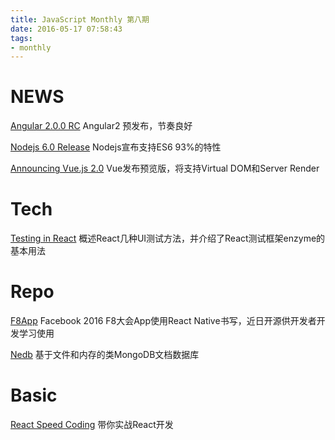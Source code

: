 ```yaml
---
title: JavaScript Monthly 第八期
date: 2016-05-17 07:58:43
tags:
- monthly
---
```


#  NEWS

[Angular 2.0.0 RC](https://github.com/angular/angular/blob/master/CHANGELOG.md)
Angular2 预发布，节奏良好

[Nodejs 6.0 Release](https://nodejs.org/en/blog/release/v6.0.0/)
Nodejs宣布支持ES6 93%的特性

[Announcing Vue.js 2.0](https://vuejs.org/2016/04/27/announcing-2.0/)
Vue发布预览版，将支持Virtual DOM和Server Render

# Tech

[Testing in React](https://medium.com/javascript-inside/testing-in-react-getting-off-the-ground-5f569f3088a)
概述React几种UI测试方法，并介绍了React测试框架enzyme的基本用法

# Repo

[F8App](https://github.com/fbsamples/f8app)
Facebook 2016 F8大会App使用React Native书写，近日开源供开发者开发学习使用

[Nedb](https://github.com/louischatriot/nedb)
基于文件和内存的类MongoDB文档数据库

# Basic

[React Speed Coding](https://leanpub.com/reactspeedcoding/read)
带你实战React开发